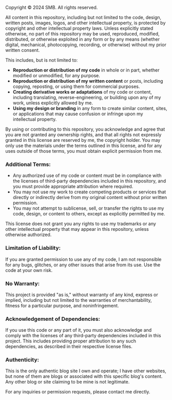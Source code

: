 Copyright © 2024 SMB. All rights reserved.

All content in this repository, including but not limited to the code, design, written posts, images, logos, and other intellectual property, is protected by copyright and other intellectual property laws. Unless explicitly stated otherwise, no part of this repository may be used, reproduced, modified, distributed, or otherwise exploited in any form or by any means (whether digital, mechanical, photocopying, recording, or otherwise) without my prior written consent.

This includes, but is not limited to:
- **Reproduction or distribution of my code** in whole or in part, whether modified or unmodified, for any purpose.
- **Reproduction or distribution of my written content** or posts, including copying, reposting, or using them for commercial purposes.
- **Creating derivative works or adaptations** of my code or content, including translating, reverse-engineering, or building upon any of my work, unless explicitly allowed by me.
- **Using my design or branding** in any form to create similar content, sites, or applications that may cause confusion or infringe upon my intellectual property.
  
By using or contributing to this repository, you acknowledge and agree that you are not granted any ownership rights, and that all rights not expressly granted in this license are reserved by me, the copyright holder. You may only use the materials under the terms outlined in this license, and for any uses outside of those terms, you must obtain explicit permission from me.

### Additional Terms:
- Any authorized use of my code or content must be in compliance with the licenses of third-party dependencies included in this repository, and you must provide appropriate attribution where required.
- You may not use my work to create competing products or services that directly or indirectly derive from my original content without prior written permission.
- You may not attempt to sublicense, sell, or transfer the rights to use my code, design, or content to others, except as explicitly permitted by me.

This license does not grant you any rights to use my trademarks or any other intellectual property that may appear in this repository, unless otherwise authorized.

### Limitation of Liability:
If you are granted permission to use any of my code, I am not responsible for any bugs, glitches, or any other issues that arise from its use. Use the code at your own risk.

### No Warranty:
This project is provided "as is," without warranty of any kind, express or implied, including but not limited to the warranties of merchantability, fitness for a particular purpose, and noninfringement.

### Acknowledgement of Dependencies:
If you use this code or any part of it, you must also acknowledge and comply with the licenses of any third-party dependencies included in this project. This includes providing proper attribution to any such dependencies, as described in their respective license files.

### Authenticity:
This is the only authentic blog site I own and operate; I have other websites, but none of them are blogs or associated with this specific blog's content. Any other blog or site claiming to be mine is not legitimate.

For any inquiries or permission requests, please contact me directly.
